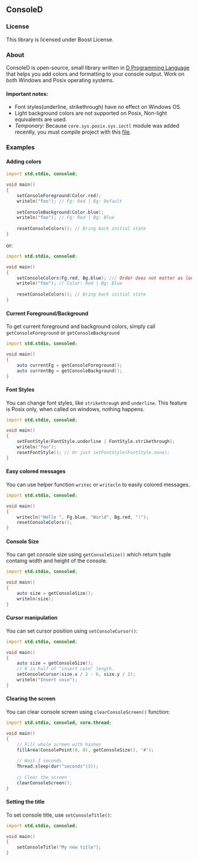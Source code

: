 ## ConsoleD

### License

 This library is licensed under Boost License.

### About

ConsoleD is open-source, small library written in [D Programming Language](http://dlang.org) that 
helps you add colors and formatting to your console output. Work on both Windows and Posix operating systems.

#### Important notes:

 * Font styles(underline, strikethrough) have no effect on Windows OS.
 * Light background colors are not supported on Posix, Non-light equivalents are used.
 * _Temponary_: Because `core.sys.posix.sys.ioctl` module was added recently, you must compile project with this [file](https://github.com/D-Programming-Language/druntime/blob/master/src/core/sys/posix/sys/ioctl.d).

### Examples

#### Adding colors

```D
import std.stdio, consoled;

void main()
{
    setConsoleForeground(Color.red);
    writeln("foo"); // Fg: Red | Bg: Default
    
    setConsoleBackground(Color.blue);
    writeln("foo"); // Fg: Red | Bg: Blue
    
    resetConsoleColors(); // Bring back initial state
}
```

or:

```D
import std.stdio, consoled;

void main()
{
    setConsoleColors(Fg.red, Bg.blue); /// Order does not matter as long parameters are Fg or Bg.
    writeln("foo"); // Color: Red | Bg: Blue
    
    resetConsoleColors(); // Bring back initial state
}
```


#### Current Foreground/Background

To get current foreground and background colors, simply call `getConsoleForeground` or `getConsoleBackground`

```D
import std.stdio, consoled;

void main()
{
    auto currentFg = getConsoleForeground();
    auto currentBg = getConsoleBackground();
}
```


#### Font Styles

You can change font styles, like `strikethrough` and `underline`. This feature is Posix only, when called on windows, nothing happens.

```D
import std.stdio, consoled;

void main()
{
    setFontStyle(FontStyle.underline | FontStyle.strikethrough);
    writeln("foo");
    resetFontStyle(); // Or just setFontStyle(FontStyle.none);
}
```

#### Easy colored messages

You can use helper function `writec` or `writecln` to easily  colored messages.

```D
import std.stdio, consoled;

void main()
{
    writecln("Hello ", Fg.blue, "World", Bg.red, "!");
    resetConsoleColors();
}
```

#### Console Size

You can get console size using `getConsoleSize()` which return tuple containg width and height of the console.

```D
import std.stdio, consoled;

void main()
{
    auto size = getConsoleSize();
    writeln(size);
}
```

#### Cursor manipulation

You can set cursor position using `setConsoleCursor()`:

```D
import std.stdio, consoled;

void main()
{
    auto size = getConsoleSize();
    // 6 is half of "insert coin" length.
    setConsoleCursor(size.x / 2 - 6, size.y / 2);
    writeln("Insert coin");
}
```

#### Clearing the screen

You can clear console screen using `clearConsoleScreen()` function:

```D
import std.stdio, consoled, core.thread;

void main()
{
	// Fill whole screen with hashes
    fillArea(ConsolePoint(0, 0), getConsoleSize(), '#');
	
	// Wait 3 seconds
	Thread.sleep(dur!"seconds"(3));
	
	// Clear the screen
	clearConsoleScreen();
}
```


#### Setting the title

To set console title, use `setConsoleTitle()`:


```D
import std.stdio, consoled;

void main()
{
	setConsoleTitle("My new title");
}
```
